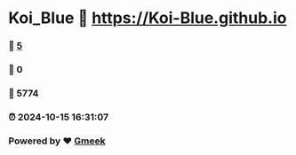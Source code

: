 # Koi_Blue :link: https://Koi-Blue.github.io 
### :page_facing_up: [5](https://Koi-Blue.github.io/tag.html) 
### :speech_balloon: 0 
### :hibiscus: 5774 
### :alarm_clock: 2024-10-15 16:31:07 
### Powered by :heart: [Gmeek](https://github.com/Meekdai/Gmeek)
